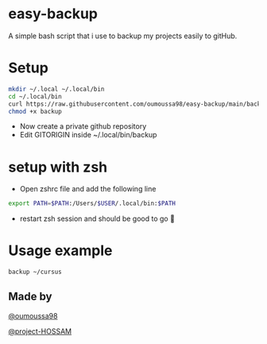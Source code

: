 # easy-backup

A simple bash script that i use to backup my projects easily to gitHub.

# Setup

```bash
mkdir ~/.local ~/.local/bin
cd ~/.local/bin
curl https://raw.githubusercontent.com/oumoussa98/easy-backup/main/backup.sh > backup
chmod +x backup

```
- Now create a private github repository
- Edit GITORIGIN inside ~/.local/bin/backup

# setup with zsh

- Open zshrc file and add the following line
```zsh
export PATH=$PATH:/Users/$USER/.local/bin:$PATH
```

- restart zsh session and should be good to go :tada:

# Usage example

 ```bash
backup ~/cursus
```

## Made by

[@oumoussa98](https://github.com/oumoussa98)

[@project-HOSSAM](https://github.com/project-HOSSAM)

